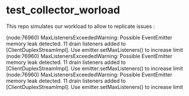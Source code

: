 # test_collector_worload

This repo simulates our workload to allow to replicate issues :
 
   (node:76960) MaxListenersExceededWarning: Possible EventEmitter memory leak detected. 11 drain listeners added to [ClientDuplexStreamImpl]. Use emitter.setMaxListeners() to increase limit
   (node:76960) MaxListenersExceededWarning: Possible EventEmitter memory leak detected. 11 drain listeners added to [ClientDuplexStreamImpl]. Use emitter.setMaxListeners() to increase limit
   (node:76960) MaxListenersExceededWarning: Possible EventEmitter memory leak detected. 11 drain listeners added to [ClientDuplexStreamImpl]. Use emitter.setMaxListeners() to increase limit
